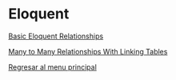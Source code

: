 # Eloquent

[Basic Eloquent Relationships](./basicEloquentRelationships.md)

[Many to Many Relationships With Linking Tables](./manytoManyRelationships.md)

[Regresar al menu principal](../../README.md)
